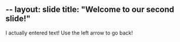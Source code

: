 --
layout: slide
title: "Welcome to our second slide!"
---
I actually entered text!
Use the left arrow to go back!
